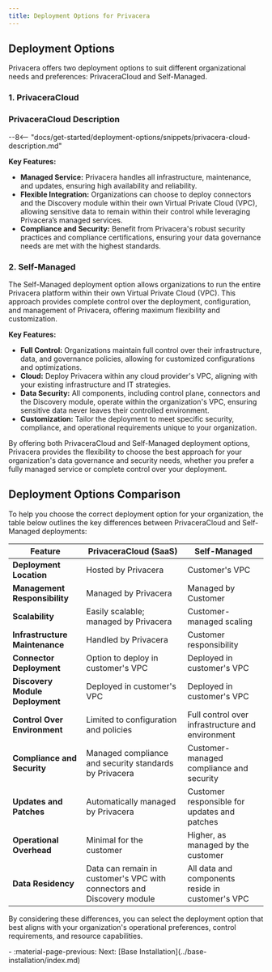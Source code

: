 ```yaml
---
title: Deployment Options for Privacera
---
```


## Deployment Options

Privacera offers two deployment options to suit different organizational needs and preferences: PrivaceraCloud and
Self-Managed.

### 1. PrivaceraCloud

### PrivaceraCloud Description

--8<-- "docs/get-started/deployment-options/snippets/privacera-cloud-description.md"

**Key Features:**

- **Managed Service:** Privacera handles all infrastructure, maintenance, and updates, ensuring high availability and
  reliability.
- **Flexible Integration:** Organizations can choose to deploy connectors and the Discovery module within their own
  Virtual Private Cloud (VPC), allowing sensitive data to remain within their control while leveraging Privacera’s
  managed services.
- **Compliance and Security:** Benefit from Privacera's robust security practices and compliance certifications,
  ensuring your data governance needs are met with the highest standards.

### 2. Self-Managed

The Self-Managed deployment option allows organizations to run the entire Privacera platform within their own Virtual
Private Cloud (VPC). This approach provides complete control over the deployment, configuration, and management of
Privacera, offering maximum flexibility and customization.

**Key Features:**

- **Full Control:** Organizations maintain full control over their infrastructure, data, and governance policies,
  allowing for customized configurations and optimizations.
- **Cloud:** Deploy Privacera within any cloud provider's VPC, aligning with your existing infrastructure and IT strategies.
- **Data Security:** All components, including control plane, connectors and the Discovery module, operate within the organization's
  VPC, ensuring sensitive data never leaves their controlled environment.
- **Customization:** Tailor the deployment to meet specific security, compliance, and operational requirements unique to
  your organization.

By offering both PrivaceraCloud and Self-Managed deployment options, Privacera provides the flexibility to choose the
best approach for your organization's data governance and security needs, whether you prefer a fully managed service or
complete control over your deployment.

## Deployment Options Comparison

To help you choose the correct deployment option for your organization, the table below outlines the key differences between PrivaceraCloud and Self-Managed deployments:

| Feature | PrivaceraCloud (SaaS) | Self-Managed |
| --- | --- | --- |
| **Deployment Location** | Hosted by Privacera | Customer's VPC |
| **Management Responsibility** | Managed by Privacera | Managed by Customer |
| **Scalability** | Easily scalable; managed by Privacera | Customer-managed scaling |
| **Infrastructure Maintenance** | Handled by Privacera | Customer responsibility |
| **Connector Deployment** | Option to deploy in customer's VPC | Deployed in customer's VPC |
| **Discovery Module Deployment** | Deployed in customer's VPC | Deployed in customer's VPC |
| **Control Over Environment** | Limited to configuration and policies | Full control over infrastructure and environment |
| **Compliance and Security** | Managed compliance and security standards by Privacera | Customer-managed compliance and security |
| **Updates and Patches** | Automatically managed by Privacera | Customer responsible for updates and patches |
| **Operational Overhead** | Minimal for the customer | Higher, as managed by the customer |
| **Data Residency** | Data can remain in customer's VPC with connectors and Discovery module | All data and components reside in customer's VPC |

By considering these differences, you can select the deployment option that best aligns with your organization's operational preferences, control requirements, and resource capabilities.

<div class="grid cards" markdown>
-   :material-page-previous: Next: [Base Installation](../base-installation/index.md)
</div>
